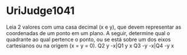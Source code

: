 # UriJudge1041
Leia 2 valores com uma casa decimal (x e y), que devem representar as coordenadas de um ponto em um plano. A seguir, determine qual o quadrante ao qual pertence o ponto, ou se está sobre um dos eixos cartesianos ou na origem (x = y = 0).
Q2 y -x|Q1 y x
Q3 -y -x|Q4 -y x
